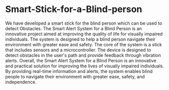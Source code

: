 # Smart-Stick-for-a-Blind-person
We have developed a smart stick for the blind person which can be used to detect Obstacles.
The Smart Alert System for a Blind Person is an innovative project aimed at improving the quality of life for visually impaired individuals. The system is designed to help a blind person navigate their environment with greater ease and safety. The core of the system is a stick that includes sensors and a microcontroller. The device is designed to detect obstacles in the user's path and provide feedback through vibration alerts. Overall, the Smart Alert System for a Blind Person is an innovative and practical solution for improving the lives of visually impaired individuals. By providing real-time information and alerts, the system enables blind people to navigate their environment with greater ease, safety, and independence.
